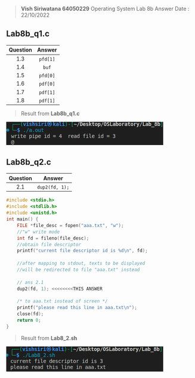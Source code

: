 >  **Vish Siriwatana 64050229**
> Operating System Lab 8b Answer
> Date : 22/10/2022

## Lab8b_q1.c
| Question | Answer |
|--|--|
| <center>1.3 | <center>`pfd[1]` | 
| <center>1.4 | <center>`buf` |
| <center>1.5 | <center>`pfd[0]` |
| <center>1.6 | <center>`pdf[0]` |
| <center>1.7 | <center>`pdf[1]` |
| <center>1.8 | <center>`pdf[1]` |

> Result from **Lab8b_q1.c**

![result Lab_8b](https://github.com/vishsiri/OSLaboratory/blob/main/Lab_8b/image/a.png)

## Lab8b_q2.c

| Question | Answer |
|--|--|
| <center>2.1 | <center>`dup2(fd, 1);` |


```c
#include <stdio.h>
#include <stdlib.h>
#include <unistd.h>
int main() {
    FILE *file_desc = fopen("aaa.txt", "w");
    //"w" write mode
    int fd = fileno(file_desc);
    //obtain file descriptor
    printf("current file descriptor id is %d\n", fd);

    //after mapping to stdout, texts to be displayed
    //will be redirected to file "aaa.txt" instead

    // ans 2.1
    dup2(fd, 1); <<<<<<<<THIS ANSWER

    /* to aaa.txt instead of screen */
    printf("please read this line in aaa.txt\n");
    close(fd);
    return 0;
}
```
> Result from **Lab8_2.sh**

![image lab8_2.sh](https://github.com/vishsiri/OSLaboratory/blob/main/Lab_8b/image/b.png)

